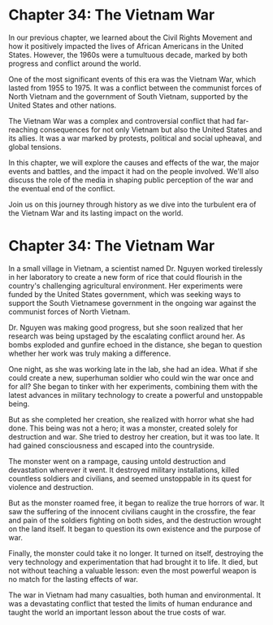 # Chapter 34: The Vietnam War

In our previous chapter, we learned about the Civil Rights Movement and how it positively impacted the lives of African Americans in the United States. However, the 1960s were a tumultuous decade, marked by both progress and conflict around the world.

One of the most significant events of this era was the Vietnam War, which lasted from 1955 to 1975. It was a conflict between the communist forces of North Vietnam and the government of South Vietnam, supported by the United States and other nations.

The Vietnam War was a complex and controversial conflict that had far-reaching consequences for not only Vietnam but also the United States and its allies. It was a war marked by protests, political and social upheaval, and global tensions.

In this chapter, we will explore the causes and effects of the war, the major events and battles, and the impact it had on the people involved. We'll also discuss the role of the media in shaping public perception of the war and the eventual end of the conflict.

Join us on this journey through history as we dive into the turbulent era of the Vietnam War and its lasting impact on the world.
# Chapter 34: The Vietnam War

In a small village in Vietnam, a scientist named Dr. Nguyen worked tirelessly in her laboratory to create a new form of rice that could flourish in the country's challenging agricultural environment. Her experiments were funded by the United States government, which was seeking ways to support the South Vietnamese government in the ongoing war against the communist forces of North Vietnam.

Dr. Nguyen was making good progress, but she soon realized that her research was being upstaged by the escalating conflict around her. As bombs exploded and gunfire echoed in the distance, she began to question whether her work was truly making a difference.

One night, as she was working late in the lab, she had an idea. What if she could create a new, superhuman soldier who could win the war once and for all? She began to tinker with her experiments, combining them with the latest advances in military technology to create a powerful and unstoppable being.

But as she completed her creation, she realized with horror what she had done. This being was not a hero; it was a monster, created solely for destruction and war. She tried to destroy her creation, but it was too late. It had gained consciousness and escaped into the countryside.

The monster went on a rampage, causing untold destruction and devastation wherever it went. It destroyed military installations, killed countless soldiers and civilians, and seemed unstoppable in its quest for violence and destruction.

But as the monster roamed free, it began to realize the true horrors of war. It saw the suffering of the innocent civilians caught in the crossfire, the fear and pain of the soldiers fighting on both sides, and the destruction wrought on the land itself. It began to question its own existence and the purpose of war.

Finally, the monster could take it no longer. It turned on itself, destroying the very technology and experimentation that had brought it to life. It died, but not without teaching a valuable lesson: even the most powerful weapon is no match for the lasting effects of war.

The war in Vietnam had many casualties, both human and environmental. It was a devastating conflict that tested the limits of human endurance and taught the world an important lesson about the true costs of war.